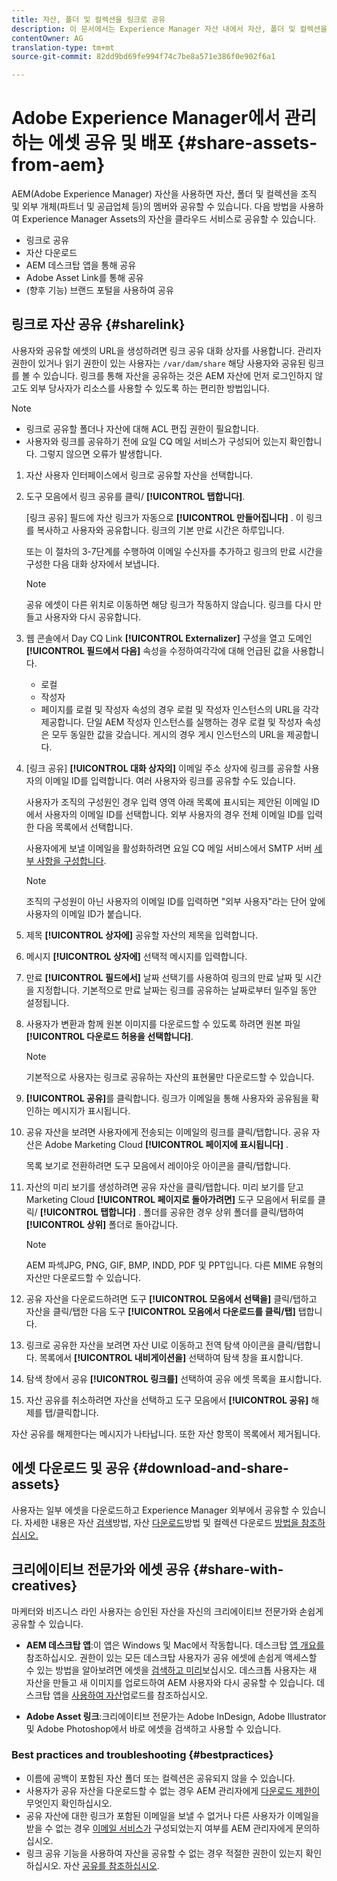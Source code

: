 ```yaml
---
title: 자산, 폴더 및 컬렉션을 링크로 공유
description: 이 문서에서는 Experience Manager 자산 내에서 자산, 폴더 및 컬렉션을 하이퍼링크로 공유하는 방법에 대해 설명합니다.
contentOwner: AG
translation-type: tm+mt
source-git-commit: 82dd9bd69fe994f74c7be8a571e386f0e902f6a1

---
```



# Adobe Experience Manager에서 관리하는 에셋 공유 및 배포 {#share-assets-from-aem}

AEM(Adobe Experience Manager) 자산을 사용하면 자산, 폴더 및 컬렉션을 조직 및 외부 개체(파트너 및 공급업체 등)의 멤버와 공유할 수 있습니다. 다음 방법을 사용하여 Experience Manager Assets의 자산을 클라우드 서비스로 공유할 수 있습니다.

* 링크로 공유
* 자산 다운로드
* AEM 데스크탑 앱을 통해 공유
* Adobe Asset Link를 통해 공유
* (향후 기능) 브랜드 포털을 사용하여 공유

## 링크로 자산 공유 {#sharelink}

사용자와 공유할 에셋의 URL을 생성하려면 링크 공유 대화 상자를 사용합니다. 관리자 권한이 있거나 읽기 권한이 있는 사용자는 `/var/dam/share` 해당 사용자와 공유된 링크를 볼 수 있습니다. 링크를 통해 자산을 공유하는 것은 AEM 자산에 먼저 로그인하지 않고도 외부 당사자가 리소스를 사용할 수 있도록 하는 편리한 방법입니다.

>[!NOTE]
>
>* 링크로 공유할 폴더나 자산에 대해 ACL 편집 권한이 필요합니다.
>* 사용자와 링크를 공유하기 전에 요일 CQ 메일 서비스가 구성되어 있는지 확인합니다. 그렇지 않으면 오류가 발생합니다.


1. 자산 사용자 인터페이스에서 링크로 공유할 자산을 선택합니다.
1. 도구 모음에서 링크 공유를 클릭/ **[!UICONTROL 탭합니다]**.

   [링크 공유] 필드에 자산 링크가 자동으로 **[!UICONTROL 만들어집니다]** . 이 링크를 복사하고 사용자와 공유합니다. 링크의 기본 만료 시간은 하루입니다.

   또는 이 절차의 3-7단계를 수행하여 이메일 수신자를 추가하고 링크의 만료 시간을 구성한 다음 대화 상자에서 보냅니다.

   >[!NOTE]
   >
   >공유 에셋이 다른 위치로 이동하면 해당 링크가 작동하지 않습니다. 링크를 다시 만들고 사용자와 다시 공유합니다.

1. 웹 콘솔에서 Day CQ Link **[!UICONTROL Externalizer]** 구성을 열고 도메인 **[!UICONTROL 필드에서 다음]** 속성을 수정하여각각에 대해 언급된 값을 사용합니다.

   * 로컬
   * 작성자
   * 페이지를
   로컬 및 작성자 속성의 경우 로컬 및 작성자 인스턴스의 URL을 각각 제공합니다. 단일 AEM 작성자 인스턴스를 실행하는 경우 로컬 및 작성자 속성은 모두 동일한 값을 갖습니다. 게시의 경우 게시 인스턴스의 URL을 제공합니다.

1. [링크 공유] **[!UICONTROL 대화 상자의]** 이메일 주소 상자에 링크를 공유할 사용자의 이메일 ID를 입력합니다. 여러 사용자와 링크를 공유할 수도 있습니다.

   사용자가 조직의 구성원인 경우 입력 영역 아래 목록에 표시되는 제안된 이메일 ID에서 사용자의 이메일 ID를 선택합니다. 외부 사용자의 경우 전체 이메일 ID를 입력한 다음 목록에서 선택합니다.

   사용자에게 보낼 이메일을 활성화하려면 요일 CQ 메일 서비스에서 SMTP 서버 [세부 사항을 구성합니다](/help/assets/configure-asset-sharing.md#configmailservice).

   >[!NOTE]
   >
   >조직의 구성원이 아닌 사용자의 이메일 ID를 입력하면 &quot;외부 사용자&quot;라는 단어 앞에 사용자의 이메일 ID가 붙습니다.

1. 제목 **[!UICONTROL 상자에]** 공유할 자산의 제목을 입력합니다.
1. 메시지 **[!UICONTROL 상자에]** 선택적 메시지를 입력합니다.
1. 만료 **[!UICONTROL 필드에서]** 날짜 선택기를 사용하여 링크의 만료 날짜 및 시간을 지정합니다. 기본적으로 만료 날짜는 링크를 공유하는 날짜로부터 일주일 동안 설정됩니다.
1. 사용자가 변환과 함께 원본 이미지를 다운로드할 수 있도록 하려면 원본 파일 **[!UICONTROL 다운로드 허용을 선택합니다]**.

   >[!NOTE]
   >
   >기본적으로 사용자는 링크로 공유하는 자산의 표현물만 다운로드할 수 있습니다.

1. **[!UICONTROL 공유]**&#x200B;를 클릭합니다. 링크가 이메일을 통해 사용자와 공유됨을 확인하는 메시지가 표시됩니다.
1. 공유 자산을 보려면 사용자에게 전송되는 이메일의 링크를 클릭/탭합니다. 공유 자산은 Adobe Marketing Cloud **[!UICONTROL 페이지에 표시됩니다]** .

   목록 보기로 전환하려면 도구 모음에서 레이아웃 아이콘을 클릭/탭합니다.

1. 자산의 미리 보기를 생성하려면 공유 자산을 클릭/탭합니다. 미리 보기를 닫고 Marketing Cloud **[!UICONTROL 페이지로 돌아가려면]** 도구 모음에서 뒤로를 클릭/ **[!UICONTROL 탭합니다]** . 폴더를 공유한 경우 상위 폴더를 클릭/탭하여 **[!UICONTROL 상위]** 폴더로 돌아갑니다.

   >[!NOTE]
   >
   >AEM 파섹JPG, PNG, GIF, BMP, INDD, PDF 및 PPT입니다. 다른 MIME 유형의 자산만 다운로드할 수 있습니다.

1. 공유 자산을 다운로드하려면 도구 **[!UICONTROL 모음에서 선택을]** 클릭/탭하고 자산을 클릭/탭한 다음 도구 **[!UICONTROL 모음에서 다운로드를 클릭/탭]** 탭합니다.
1. 링크로 공유한 자산을 보려면 자산 UI로 이동하고 전역 탐색 아이콘을 클릭/탭합니다. 목록에서 **[!UICONTROL 내비게이션을]** 선택하여 탐색 창을 표시합니다.
1. 탐색 창에서 공유 **[!UICONTROL 링크를]** 선택하여 공유 에셋 목록을 표시합니다.
1. 자산 공유를 취소하려면 자산을 선택하고 도구 모음에서 **[!UICONTROL 공유]** 해제를 탭/클릭합니다.

자산 공유를 해제한다는 메시지가 나타납니다. 또한 자산 항목이 목록에서 제거됩니다.

## 에셋 다운로드 및 공유 {#download-and-share-assets}

사용자는 일부 에셋을 다운로드하고 Experience Manager 외부에서 공유할 수 있습니다. 자세한 내용은 자산 [검색](/help/assets/search-assets.md)방법, 자산 [다운로드](/help/assets/download-assets-from-aem.md)방법 및 컬렉션 다운로드 [방법을 참조하십시오.](manage-collections.md#download-a-collection)

## 크리에이티브 전문가와 에셋 공유 {#share-with-creatives}

마케터와 비즈니스 라인 사용자는 승인된 자산을 자신의 크리에이티브 전문가와 손쉽게 공유할 수 있습니다.

* **AEM 데스크탑 앱**:이 앱은 Windows 및 Mac에서 작동합니다. 데스크탑 [앱 개요를](https://docs.adobe.com/content/help/ko-KR/experience-manager-desktop-app/using/introduction.html)참조하십시오. 권한이 있는 모든 데스크탑 사용자가 공유 에셋에 손쉽게 액세스할 수 있는 방법을 알아보려면 에셋을 [검색하고 미리](https://docs.adobe.com/content/help/en/experience-manager-desktop-app/using/using.html#browse-search-preview-assets)보십시오. 데스크톱 사용자는 새 자산을 만들고 새 이미지를 업로드하여 AEM 사용자와 다시 공유할 수 있습니다. 데스크탑 앱을 [사용하여 자산](https://docs.adobe.com/content/help/en/experience-manager-desktop-app/using/using.html#upload-and-add-new-assets-to-aem)업로드를 참조하십시오.

* **Adobe Asset 링크**:크리에이티브 전문가는 Adobe InDesign, Adobe Illustrator 및 Adobe Photoshop에서 바로 에셋을 검색하고 사용할 수 있습니다.

### Best practices and troubleshooting {#bestpractices}

* 이름에 공백이 포함된 자산 폴더 또는 컬렉션은 공유되지 않을 수 있습니다.
* 사용자가 공유 자산을 다운로드할 수 없는 경우 AEM 관리자에게 [다운로드 제한이](/help/assets/configure-asset-sharing.md#maxdatasize) 무엇인지 확인하십시오.
* 공유 자산에 대한 링크가 포함된 이메일을 보낼 수 없거나 다른 사용자가 이메일을 받을 수 없는 경우 [이메일 서비스가](/help/assets/configure-asset-sharing.md#configmailservice) 구성되었는지 여부를 AEM 관리자에게 문의하십시오.
* 링크 공유 기능을 사용하여 자산을 공유할 수 없는 경우 적절한 권한이 있는지 확인하십시오. 자산 [공유를 참조하십시오](#sharelink).

<!--
Add content or link about how to share using BP, DA, AAL, etc.
-->
